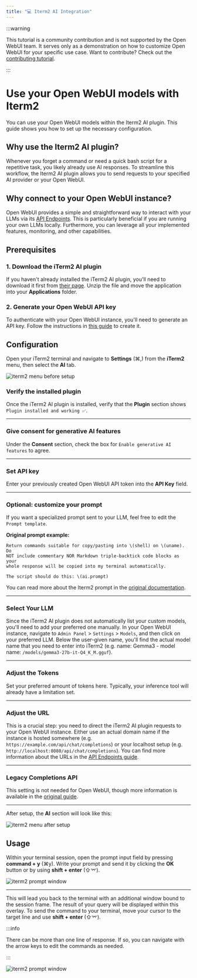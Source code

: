 ```yaml
---
title: "💻 Iterm2 AI Integration"
---
```


:::warning

This tutorial is a community contribution and is not supported by the Open WebUI team. It serves only as a demonstration on how to customize Open WebUI for your specific use case. Want to contribute? Check out the [contributing tutorial](/docs/contributing.mdx).

:::

# Use your Open WebUI models with Iterm2

You can use your Open WebUI models within the Iterm2 AI plugin. This guide shows you how to set up the necessary configuration.

## Why use the Iterm2 AI plugin?

Whenever you forget a command or need a quick bash script for a repetitive task, you likely already use AI responses. To streamline this workflow, the Iterm2 AI plugin allows you to send requests to your specified AI provider or your Open WebUI.

## Why connect to your Open WebUI instance?

Open WebUI provides a simple and straightforward way to interact with your LLMs via its [API Endpoints](/docs/getting-started/api-endpoints). This is particularly beneficial if you are running your own LLMs locally. Furthermore, you can leverage all your implemented features, monitoring, and other capabilities.

## Prerequisites

### 1. Download the iTerm2 AI plugin

If you haven't already installed the iTerm2 AI plugin, you'll need to download it first from [their page](https://iterm2.com/ai-plugin.html).
Unzip the file and move the application into your **Applications** folder.

### 2. Generate your Open WebUI API key

To authenticate with your Open WebUI instance, you'll need to generate an API key.
Follow the instructions in [this guide](https://docs.openwebui.com/getting-started/advanced-topics/monitoring#authentication-setup-for-api-key-) to create it.

## Configuration

Open your iTerm2 terminal and navigate to **Settings** (⌘,) from the **iTerm2** menu, then select the **AI** tab.

![iterm2 menu before setup](/images/tutorials/iterm2/iterm2_ai_plugin_before.png)

### Verify the installed plugin

Once the iTerm2 AI plugin is installed, verify that the **Plugin** section shows `Plugin installed and working ✅`.

---

### Give consent for generative AI features

Under the **Consent** section, check the box for `Enable generative AI features` to agree.

---

### Set API key

Enter your previously created Open WebUI API token into the **API Key** field.

---

### Optional: customize your prompt

If you want a specialized prompt sent to your LLM, feel free to edit the `Prompt template`.

**Original prompt example:**

```text
Return commands suitable for copy/pasting into \(shell) on \(uname). Do
NOT include commentary NOR Markdown triple-backtick code blocks as your
whole response will be copied into my terminal automatically.

The script should do this: \(ai.prompt)
```

You can read more about the Iterm2 prompt in the [original documentation](https://gitlab.com/gnachman/iterm2/-/wikis/AI-Prompt).

---

### Select Your LLM

Since the iTerm2 AI plugin does not automatically list your custom models, you'll need to add your preferred one manually.
In your Open WebUI instance, navigate to `Admin Panel` > `Settings` > `Models`, and then click on your preferred LLM.
Below the user-given name, you'll find the actual model name that you need to enter into iTerm2 (e.g. name: Gemma3 - model name: `/models/gemma3-27b-it-Q4_K_M.gguf`).

---

### Adjust the Tokens

Set your preferred amount of tokens here. Typically, your inference tool will already have a limitation set.

---

### Adjust the URL

This is a crucial step: you need to direct the iTerm2 AI plugin requests to your Open WebUI instance.
Either use an actual domain name if the instance is hosted somewhere (e.g. `https://example.com/api/chat/completions`) or your localhost setup (e.g. `http://localhost:8080/api/chat/completions`).
You can find more information about the URLs in the [API Endpoints guide](/docs/getting-started/api-endpoints).

---

### Legacy Completions API

This setting is not needed for Open WebUI, though more information is available in the [original guide](https://platform.openai.com/docs/guides/completions/completions-api-legacy).

---

After setup, the **AI** section will look like this:

![iterm2 menu after setup](/images/tutorials/iterm2/iterm2_ai_plugin_after.png)

## Usage

Within your terminal session, open the prompt input field by pressing **command + y** (⌘y). Write your prompt and send it by clicking the **OK** button or by using **shift + enter** (⇧⌤).

![iterm2 prompt window](/images/tutorials/iterm2/iterm2_ai_plugin_prompt_window.png)

---

This will lead you back to the terminal with an additional window bound to the session frame. The result of your query will be displayed within this overlay. To send the command to your terminal, move your cursor to the target line and use **shift + enter** (⇧⌤).

:::info

There can be more than one line of response. If so, you can navigate with the arrow keys to edit the commands as needed.

:::

![iterm2 prompt window](/images/tutorials/iterm2/iterm2_ai_plugin_result_window.png)
